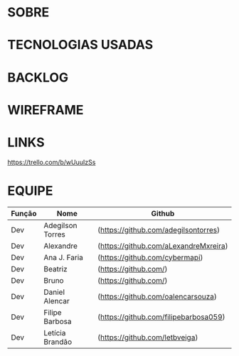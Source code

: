 
# SOBRE

# TECNOLOGIAS USADAS

# BACKLOG

# WIREFRAME

# LINKS
https://trello.com/b/wUuuIzSs

# EQUIPE

| Função        | Nome              | Github    |
| ------------- | ----------------- |------------|
| Dev           | Adegilson Torres  | (https://github.com/adegilsontorres)|
| Dev           | Alexandre         | (https://github.com/aLexandreMxreira)|
| Dev           | Ana J. Faria      | (https://github.com/cybermapi)|
| Dev           | Beatriz           | (https://github.com/)|
| Dev           | Bruno             | (https://github.com/)|
| Dev           | Daniel Alencar    | (https://github.com/oalencarsouza) |
| Dev           | Filipe Barbosa    | (https://github.com/filipebarbosa059)|
| Dev           | Letícia Brandão   | (https://github.com/letbveiga)|


